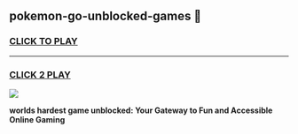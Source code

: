
## pokemon-go-unblocked-games 👋
<h3>
<a href="https://premium.freeplayer.one?title=pokemon-go-unblocked-games&ref=14F">CLICK TO PLAY</a></h3>
<hr>

<h3>
<a href="https://premium.freeplayer.one?title=pokemon-go-unblocked-games&ref=14F">CLICK 2 PLAY</a>
  
</h3>

<a href="https://premium.freeplayer.one?title=pokemon-go-unblocked-games&ref=12F/"><img src="https://clearcache.store/games.png"></a>


**worlds hardest game unblocked: Your Gateway to Fun and Accessible Online Gaming**
